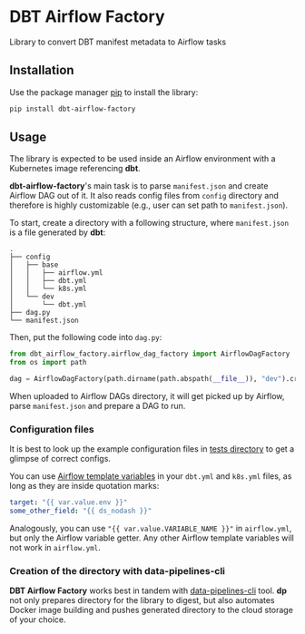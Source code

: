 # DBT Airflow Factory

Library to convert DBT manifest metadata to Airflow tasks

## Installation

Use the package manager [pip][pip] to install the library:

```bash
pip install dbt-airflow-factory
```

## Usage

The library is expected to be used inside an Airflow environment with a Kubernetes image referencing **dbt**.

**dbt-airflow-factory**'s main task is to parse `manifest.json` and create Airflow DAG out of it. It also reads config
files from `config` directory and therefore is highly customizable (e.g., user can set path to `manifest.json`).

To start, create a directory with a following structure, where `manifest.json` is a file generated by **dbt**:
```
.
├── config
│   ├── base
│   │   ├── airflow.yml
│   │   ├── dbt.yml
│   │   └── k8s.yml
│   └── dev
│       └── dbt.yml
├── dag.py
└── manifest.json
```

Then, put the following code into `dag.py`:
```python
from dbt_airflow_factory.airflow_dag_factory import AirflowDagFactory
from os import path

dag = AirflowDagFactory(path.dirname(path.abspath(__file__)), "dev").create()
```

When uploaded to Airflow DAGs directory, it will get picked up by Airflow, parse `manifest.json` and prepare a DAG to run.

### Configuration files

It is best to look up the example configuration files in [tests directory][tests] to get a glimpse of correct configs.

You can use [Airflow template variables][airflow-vars] in your `dbt.yml` and `k8s.yml` files, as long as they are inside
quotation marks:
```yaml
target: "{{ var.value.env }}"
some_other_field: "{{ ds_nodash }}"
```

Analogously, you can use `"{{ var.value.VARIABLE_NAME }}"` in `airflow.yml`, but only the Airflow variable getter.
Any other Airflow template variables will not work in `airflow.yml`.

### Creation of the directory with data-pipelines-cli

**DBT Airflow Factory** works best in tandem with [data-pipelines-cli][dp-cli] tool. **dp** not only prepares directory
for the library to digest, but also automates Docker image building and pushes generated directory to the cloud storage
of your choice.

[airflow-vars]: https://airflow.apache.org/docs/apache-airflow/stable/templates-ref.html#variables
[dp-cli]: https://pypi.org/project/data-pipelines-cli/
[pip]: https://pip.pypa.io/en/stable/
[tests]: https://github.com/getindata/dbt-airflow-factory/tree/develop/tests/config
